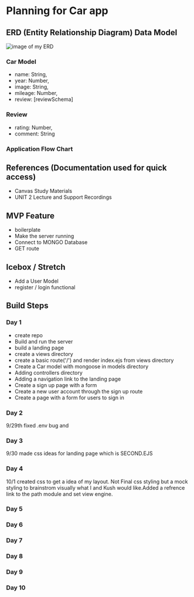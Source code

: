 # Planning for Car app

## ERD (Entity Relationship Diagram) Data Model
![image of my ERD](#)

### Car Model
- name: String,
- year: Number,
- image: String,
- mileage: Number,
- review: [reviewSchema]

### Review
- rating: Number,
- comment: String

### Application Flow Chart

## References (Documentation used for quick access)
- Canvas Study Materials
- UNIT 2 Lecture and Support Recordings

## MVP Feature

- boilerplate
- Make the server running
- Connect to MONGO Database
- GET route


## Icebox / Stretch
- Add a User Model
- register / login functional

## Build Steps

### Day 1
- create repo
- Build and run the server
- build a landing page
- create a views directory
- create a basic route('/') and render index.ejs   from views directory
- Create a Car model with mongoose in models directory
- Adding controllers directory
- Adding a navigation link to the landing page
- Create a sign up page with a form
- Create a new user account through the sign up route
- Create a page with a form for users to sign in


### Day 2
9/29th fixed .env bug and 
### Day 3
9/30 made css ideas for landing page which is SECOND.EJS
### Day 4
10/1 created css to get a idea of my layout. Not Final css styling but a mock styling to brainstrom visually what I and Kush would like.Added a refrence link to the path module and set view engine.
### Day 5

### Day 6

### Day 7

### Day 8

### Day 9

### Day 10